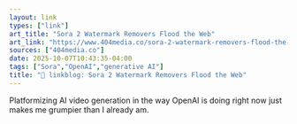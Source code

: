 ```yaml
---
layout: link
types: ["link"]
art_title: "Sora 2 Watermark Removers Flood the Web"
art_link: "https://www.404media.co/sora-2-watermark-removers-flood-the-web/"
sources: ["404media.co"]
date: 2025-10-07T10:43:35-04:00
tags: ["Sora","OpenAI","generative AI"]
title: "🔗 linkblog: Sora 2 Watermark Removers Flood the Web"
---
```

Platformizing AI video generation in the way OpenAI is doing right now just makes me grumpier than I already am.